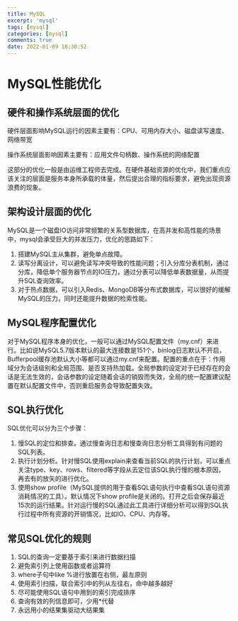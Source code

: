 ```yaml
---
title: MySQL
excerpt: 'mysql'
tags: [mysql]
categories: [mysql]
comments: true
date: 2022-01-09 18:30:52
---
```


# MySQL性能优化

## 硬件和操作系统层面的优化

硬件层面影响MySQL运行的因素主要有：CPU、可用内存大小、磁盘读写速度、网络带宽

操作系统层面影响因素主要有：应用文件句柄数、操作系统的网络配置

这部分的优化一般是由运维工程师去完成。在硬件基础资源的优化中，我们重点应该关注的层面是服务本身所承载的体量，然后提出合理的指标要求，避免出现资源浪费的现象。

## 架构设计层面的优化

MySQL是一个磁盘IO访问非常频繁的关系型数据库，在高并发和高性能的场景中，mysql会承受巨大的并发压力，优化的思路如下：

1. 搭建MySQL主从集群，避免单点故障。
2. 读写分离设计，可以避免读写冲突导致的性能问题；引入分库分表机制，通过分库，降低单个服务器节点的IO压力，通过分表可以降低单表数据量，从而提升SQL查询效率。
3. 对于热点数据，可以引入Redis、MongoDB等分布式数据库，可以很好的缓解MySQL的压力，同时还能提升数据的检索性能。

## MySQL程序配置优化

对于MySQL程序本身的优化，一般可以通过MySQL配置文件（my.cnf）来进行。比如说MySQL5.7版本默认的最大连接数是151个，binlog日志默认不开启，Bufferpool缓存池默认大小等都可以通过my.cnf来配置。配置的重点在于：作用域分为会话级别和全局范围、是否支持热加载。全局参数的设定对于已经存在的会话是无法生效的，会话参数的设定随着会话的销毁而失效，全局的统一配置建议配置在默认配置文件中，否则重启服务会导致配置失效。

## SQL执行优化

SQL优化可以分为三个步骤：

1. 慢SQL的定位和排查。通过慢查询日志和慢查询日志分析工具得到有问题的SQL列表。
2. 执行计划分析。针对慢SQL使用explain来查看当前SQL的执行计划，可以重点关注type、key、rows、filtered等字段从去定位该SQL执行慢的根本原因，再去有的放矢的进行优化。
3. 使用show profile（MySQL提供的用于查看SQL语句执行中查看SQL语句资源消耗情况的工具）。默认情况下show profile是关闭的。打开之后会保存最近15次的运行结果。针对运行慢的SQL通过此工具进行详细分析可以得到SQL执行过程中所有资源的开销情况，比如IO、CPU、内存等。

## 常见SQL优化的规则

1. SQL的查询一定要基于索引来进行数据扫描
2. 避免索引列上使用函数或者运算符
3. where子句中like %进行放置在右侧，最左原则
4. 使用索引扫描，联合索引中的列从左往右，命中越多越好
5. 尽可能使用SQL语句中用到的索引完成排序
6. 查询有效的列信息即可，少用*代替
7. 永远用小的结果集驱动大结果集